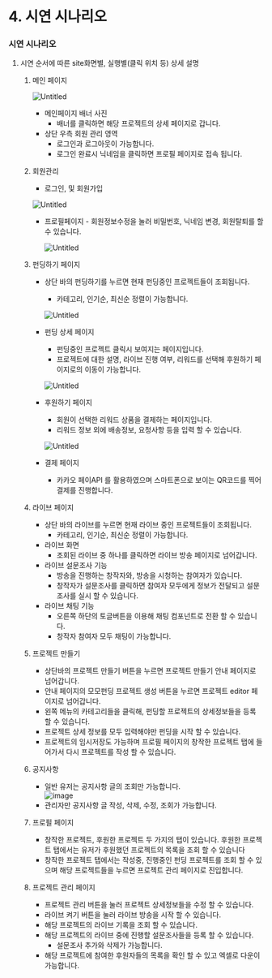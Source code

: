 # 4. 시연 시나리오

### 시연 시나리오

1. 시연 순서에 따른 site화면별, 실행별(클릭 위치 등) 상세 설명
    1. 메인 페이지
        
        ![Untitled](4%20%E1%84%89%E1%85%B5%E1%84%8B%E1%85%A7%E1%86%AB%20%E1%84%89%E1%85%B5%208f6f6/Untitled.png)
        
        - 메인페이지 배너 사진
            - 배너를 클릭하면 해당 프로젝트의 상세 페이지로 갑니다.
        - 상단 우측 회원 관리 영역
            - 로그인과 로그아웃이 가능합니다.
            - 로그인 완료시 닉네임을 클릭하면 프로필 페이지로 접속 됩니다.
        
    2. 회원관리
        - 로그인, 및 회원가입
        
        ![Untitled](4%20%E1%84%89%E1%85%B5%E1%84%8B%E1%85%A7%E1%86%AB%20%E1%84%89%E1%85%B5%208f6f6/Untitled%201.png)
        
        - 프로필페이지 - 회원정보수정을 눌러 비밀번호, 닉네임 변경, 회원탈퇴를 할 수 있습니다.
            
            ![Untitled](4%20%E1%84%89%E1%85%B5%E1%84%8B%E1%85%A7%E1%86%AB%20%E1%84%89%E1%85%B5%208f6f6/Untitled%202.png)
            
    3. 펀딩하기 페이지
        - 상단 바의 펀딩하기를 누르면 현재 펀딩중인 프로젝트들이 조회됩니다.
            - 카테고리, 인기순, 최신순 정렬이 가능합니다.
            
            ![Untitled](4%20%E1%84%89%E1%85%B5%E1%84%8B%E1%85%A7%E1%86%AB%20%E1%84%89%E1%85%B5%208f6f6/Untitled%203.png)
            
        - 펀딩 상세 페이지
            - 펀딩중인 프로젝트 클릭시 보여지는 페이지입니다.
            - 프로젝트에 대한 설명, 라이브 진행 여부, 
            리워드를 선택해 후원하기 페이지로의 이동이 가능합니다.
            
            ![Untitled](4%20%E1%84%89%E1%85%B5%E1%84%8B%E1%85%A7%E1%86%AB%20%E1%84%89%E1%85%B5%208f6f6/Untitled%204.png)
            
        - 후원하기 페이지
            - 회원이 선택한 리워드 상품을 결제하는 페이지입니다.
            - 리워드 정보 외에 배송정보, 요청사항 등을 입력 할 수 있습니다.
            
            ![Untitled](4%20%E1%84%89%E1%85%B5%E1%84%8B%E1%85%A7%E1%86%AB%20%E1%84%89%E1%85%B5%208f6f6/Untitled%205.png)
            
        - 결제 페이지
            - 카카오 페이API 를 활용하였으며 스마트폰으로 보이는 QR코드를 찍어 결제를 진행합니다.
    4. 라이브 페이지
        - 상단 바의 라이브를 누르면 현재 라이브 중인 프로젝트들이 조회됩니다.
            - 카테고리, 인기순, 최신순 정렬이 가능합니다.
        - 라이브 화면
            - 조회된 라이브 중 하나를 클릭하면 라이브 방송 페이지로 넘어갑니다.
        - 라이브 설문조사 기능
            - 방송을 진행하는 창작자와, 방송을 시청하는 참여자가 있습니다.
            - 창작자가 설문조사를 클릭하면 참여자 모두에게 정보가 전달되고 설문조사를 실시 할 수 있습니다.
        - 라이브 채팅 기능
            - 오른쪽 하단의 토글버튼을 이용해 채팅 컴포넌트로 전환 할 수 있습니다.
            - 창작자 참여자 모두 채팅이 가능합니다.
    5. 프로젝트 만들기
        - 상단바의 프로젝트 만들기 버튼을 누르면 프로젝트 만들기 안내 페이지로 넘어갑니다.
        - 안내 페이지의 모모펀딩 프로젝트 생성 버튼을 누르면 프로젝트 editor 페이지로 넘어갑니다.
        - 왼쪽 메뉴의 카테고리들을 클릭해, 펀딩할 프로젝트의 상세정보들을 등록 할 수 있습니다.
        - 프로젝트 상세 정보를 모두 입력해야만 펀딩을 시작 할 수 있습니다.
        - 프로젝트의 임시저장도 가능하며 프로필 페이지의 창작한 프로젝트 탭에 들어가서 다시 프로젝트를 작성 할 수 있습니다.
    6. 공지사항
        - 일반 유저는 공지사항 글의 조회만 가능합니다.   
        ![image](/uploads/cb46396e1c8daf7dc4a61f4acc1dbd24/image.png)
        - 관리자만 공지사항 글 작성, 삭제, 수정, 조회가 가능합니다.
    7. 프로필 페이지 
        - 창작한 프로젝트, 후원한 프로젝트 두 가지의 탭이 있습니다. 후원한 프로젝트 탭에서는 유저가 후원했던 프로젝트의 목록을 조회 할 수 있습니다
        - 창작한 프로젝트 탭에서는 작성중, 진행중인 펀딩 프로젝트를 조회 할 수 있으며
        해당 프로젝트들을 누르면 프로젝트 관리 페이지로 진입합니다.
    8. 프로젝트 관리 페이지
        - 프로젝트 관리 버튼을 눌러 프로젝트 상세정보들을 수정 할 수 있습니다.
        - 라이브 켜기 버튼을 눌러 라이브 방송을 시작 할 수 있습니다.
        - 해당 프로젝트의 라이브 기록을 조회 할 수 있습니다.
        - 해당 프로젝트의 라이브 중에 진행할 설문조사들을 등록 할 수 있습니다.
            - 설문조사 추가와 삭제가 가능합니다.
        - 해당 프로젝트에 참여한 후원자들의 목록을 확인 할 수 있고 엑셀로 다운이 가능합니다.
